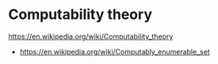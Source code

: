 # Computability theory
https://en.wikipedia.org/wiki/Computability_theory
- https://en.wikipedia.org/wiki/Computably_enumerable_set
